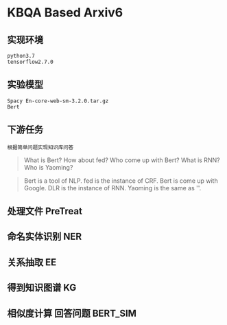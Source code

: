 # KBQA Based Arxiv6   
## 实现环境
    python3.7   
    tensorflow2.7.0
## 实验模型
    Spacy En-core-web-sm-3.2.0.tar.gz
    Bert
## 下游任务
    根据简单问题实现知识库问答
> What is Bert?
How about fed?
Who come up with Bert?
What is RNN?
Who is Yaoming?   

> Bert is a tool of NLP.
fed is the instance of CRF.
Bert is come up with Google.
DLR is the instance of RNN.
Yaoming is the same as ''.


## 处理文件 PreTreat
## 命名实体识别 NER
## 关系抽取 EE
## 得到知识图谱 KG
## 相似度计算 回答问题 BERT_SIM